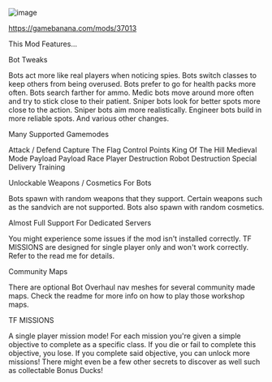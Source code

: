 ![image](https://github.com/user-attachments/assets/241b6485-4e86-4b2c-a911-106c3c6bf8b8)

https://gamebanana.com/mods/37013

This Mod Features...


Bot Tweaks

Bots act more like real players when noticing spies.
Bots switch classes to keep others from being overused.
Bots prefer to go for health packs more often.
Bots search farther for ammo.
Medic bots move around more often and try to stick close to their patient.
Sniper bots look for better spots more close to the action.
Sniper bots aim more realistically.
Engineer bots build in more reliable spots.
And various other changes.



Many Supported Gamemodes

Attack / Defend
Capture The Flag
Control Points
King Of The Hill
Medieval Mode
Payload
Payload Race
Player Destruction
Robot Destruction
Special Delivery
Training



Unlockable Weapons / Cosmetics For Bots

Bots spawn with random weapons that they support.
Certain weapons such as the sandvich are not supported.
Bots also spawn with random cosmetics.



Almost Full Support For Dedicated Servers

You might experience some issues if the mod isn't installed correctly.
TF MISSIONS are designed for single player only and won't work correctly.
Refer to the read me for details.



Community Maps

There are optional Bot Overhaul nav meshes for several community made maps.
Check the readme for more info on how to play those workshop maps.



TF MISSIONS

A single player mission mode!
For each mission you're given a simple objective to complete as a specific class. If you die or fail to complete this objective, you lose.
If you complete said objective, you can unlock more missions! There might even be a few other secrets to discover as well such as collectable Bonus Ducks!
